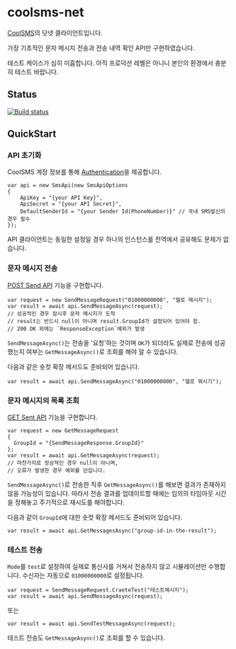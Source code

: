 # coolsms-net
[CoolSMS](http://www.coolsms.co.kr/SMS_API)의 닷넷 클라이언트입니다.

가장 기초적인 문자 메시지 전송과 전송 내역 확인 API만 구현하였습니다.

테스트 케이스가 심히 미흡합니다. 아직 프로덕션 레벨은 아니니 본인의 환경에서 충분히 테스트 바랍니다.

## Status

[![Build status](https://ci.appveyor.com/api/projects/status/6w7218b7r43wlhvp/branch/master?svg=true)](https://ci.appveyor.com/project/incombine/coolsms-net/branch/master)


## QuickStart

### API 초기화
CoolSMS 계정 정보를 통해 [Authentication](http://www.coolsms.co.kr/REST_API#Authentication)을 제공합니다.
```CSharp
var api = new SmsApi(new SmsApiOptions
{
    ApiKey = "{your API Key}",
    ApiSecret = "{your API Secret}",
    DefaultSenderId = "{your Sender Id(PhoneNumber)}" // 국내 SMS발신의 경우 필수
});
```
API 클라이언트는 동일한 설정일 경우 하나의 인스턴스를 전역에서 공유해도 문제가 없습니다.


### 문자 메시지 전송
[POST Send API](http://www.coolsms.co.kr/SMS_API#POSTsend) 기능을 구현합니다.
```CSharp
var request = new SendMessageRequest("01000000000", "헬로 메시지");
var result = await api.SendMessageAsync(request);
// 성공적인 경우 잠시후 문자 메시지가 도착
// result는 반드시 null이 아니며 result.GroupId가 설정되어 있어야 함.
// 200 OK 외에는 `ResponseException`예외가 발생
```
`SendMessageAsync()`는 전송을 '요청'하는 것이며 `OK`가 되더라도 실제로 전송에 성공했는지 여부는 `GetMessageAsync()`로 조회를 해야 알 수 있습니다.

다음과 같은 숏컷 확장 메서드도 준비되어 있습니다.
```
var result = await api.SendMessageAsync("01000000000", "헬로 뭐시기");
```

### 문자 메시지의 목록 조회
[GET Sent API](http://www.coolsms.co.kr/SMS_API#GETsent) 기능을 구현합니다.
```CSharp
var request = new GetMessageRequest
{
  GroupId = "{SendMessageResponse.GroupId}"
};
var result = await api.GetMessageAsync(request);
// 마찬가지로 정상적인 경우 null이 아니며,
// 오류가 발생한 경우 예외를 던집니다.
```
`SendMessageAsync()`로 전송한 직후 `GetMessageAsync()`를 해보면 결과가 존재하지 않을 가능성이 있습니다.
따라서 전송 결과를 업데이트할 때에는 임의의 타임아웃 시간을 정해놓고 주기적으로 재시도를 해야합니다.

다음과 같이 `GroupId`에 대한 숏컷 확장 메서드도 준비되어 있습니다.
```
var result = await api.GetMessagesAsync("group-id-in-the-result");
```

### 테스트 전송
`Mode`를 `test`로 설정하여 실제로 통신사를 거쳐서 전송하지 않고 시뮬레이션만 수행합니다. 수신자는 자동으로 `01000000000`로 설정됩니다.
```CSharp
var request = SendMessageRequest.CraeteTest("테스트메시지");
var result = await api.SendMessageAsync(request);
```
또는
```
var result = await api.SendTestMessageAsync(request);
```
테스트 전송도 `GetMessageAsync()`로 조회를 할 수 있습니다.
